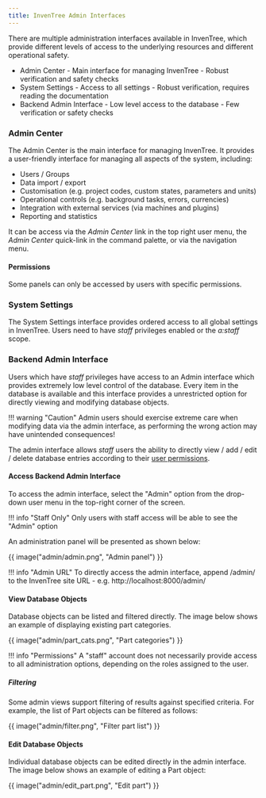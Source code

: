 ```yaml
---
title: InvenTree Admin Interfaces
---
```


There are multiple administration interfaces available in InvenTree, which provide different levels of access to the underlying resources and different operational safety.

- Admin Center - Main interface for managing InvenTree - Robust verification and safety checks
- System Settings - Access to all settings - Robust verification, requires reading the documentation
- Backend Admin Interface - Low level access to the database - Few verification or safety checks

### Admin Center

The Admin Center is the main interface for managing InvenTree. It provides a user-friendly interface for managing all aspects of the system, including:
- Users / Groups
- Data import / export
- Customisation (e.g. project codes, custom states, parameters and units)
- Operational controls (e.g. background tasks, errors, currencies)
- Integration with external services (via machines and plugins)
- Reporting and statistics

It can be access via the *Admin Center* link in the top right user menu, the *Admin Center* quick-link in the command palette, or via the navigation menu.

#### Permissions

Some panels can only be accessed by users with specific permissions.

### System Settings

The System Settings interface provides ordered access to all global settings in InvenTree. Users need to have _staff_ privileges enabled or the _a:staff_ scope.

### Backend Admin Interface

Users which have *staff* privileges have access to an Admin interface which provides extremely low level control of the database. Every item in the database is available and this interface provides a unrestricted option for directly viewing and modifying database objects.

!!! warning "Caution"
	Admin users should exercise extreme care when modifying data via the admin interface, as performing the wrong action may have unintended consequences!

The admin interface allows *staff* users the ability to directly view / add / edit / delete database entries according to their [user permissions](./permissions.md).

#### Access Backend Admin Interface

To access the admin interface, select the "Admin" option from the drop-down user menu in the top-right corner of the screen.


!!! info "Staff Only"
    Only users with staff access will be able to see the "Admin" option

An administration panel will be presented as shown below:

{{ image("admin/admin.png", "Admin panel") }}

!!! info "Admin URL"
    To directly access the admin interface, append /admin/ to the InvenTree site URL - e.g. http://localhost:8000/admin/

#### View Database Objects

Database objects can be listed and filtered directly. The image below shows an example of displaying existing part categories.

{{ image("admin/part_cats.png", "Part categories") }}

!!! info "Permissions"
    A "staff" account does not necessarily provide access to all administration options, depending on the roles assigned to the user.

##### Filtering

Some admin views support filtering of results against specified criteria. For example, the list of Part objects can be filtered as follows:

{{ image("admin/filter.png", "Filter part list") }}

#### Edit Database Objects

Individual database objects can be edited directly in the admin interface. The image below shows an example of editing a Part object:

{{ image("admin/edit_part.png", "Edit part") }}
